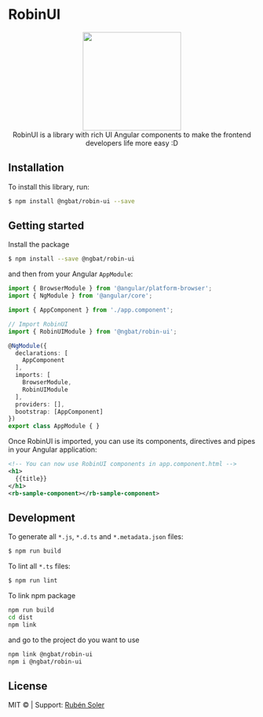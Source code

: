 # RobinUI
<div align="center">
  <img width="200px" src="https://raw.githubusercontent.com/ngBat/graphic-designs/master/robin-ui/logo/robin-ui.png">
  <br/>
RobinUI is a library with rich UI Angular components to make the frontend developers life more easy :D  
</div>


## Installation

To install this library, run:

```bash
$ npm install @ngbat/robin-ui --save
```

## Getting started

Install the package

```bash
$ npm install --save @ngbat/robin-ui 
```

and then from your Angular `AppModule`:

```typescript
import { BrowserModule } from '@angular/platform-browser';
import { NgModule } from '@angular/core';

import { AppComponent } from './app.component';

// Import RobinUI
import { RobinUIModule } from '@ngbat/robin-ui';

@NgModule({
  declarations: [
    AppComponent
  ],
  imports: [
    BrowserModule,
    RobinUIModule
  ],
  providers: [],
  bootstrap: [AppComponent]
})
export class AppModule { }
```

Once RobinUI is imported, you can use its components, directives and pipes in your Angular application:

```xml
<!-- You can now use RobinUI components in app.component.html -->
<h1>
  {{title}}
</h1>
<rb-sample-component></rb-sample-component>
```

## Development

To generate all `*.js`, `*.d.ts` and `*.metadata.json` files:

```bash
$ npm run build
```

To lint all `*.ts` files:

```bash
$ npm run lint
```

To link npm package 

```bash
npm run build
cd dist
npm link
```

and go to the project do you want to use

```bash
npm link @ngbat/robin-ui
npm i @ngbat/robin-ui
```

## License

MIT © | Support: [Rubén Soler](mailto:r.solerginer@gmail.com)
